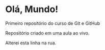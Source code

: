 # Olá, Mundo!
 Primeiro repositório do curso de Git e GitHub

 Repositório criado em uma aula ao vivo.

Alterei esta linha na rua.

